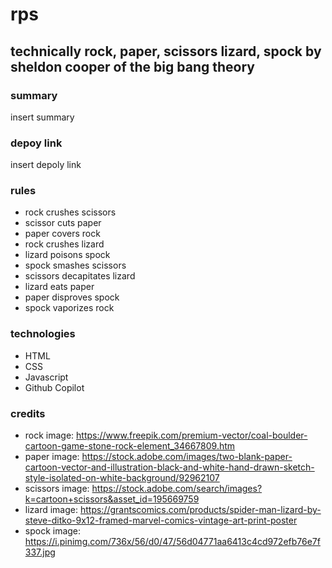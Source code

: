 # rps

## technically rock, paper, scissors lizard, spock by sheldon cooper of the big bang theory

### summary 
insert summary 

### depoy link 
insert depoly link

### rules 
- rock crushes scissors 
- scissor cuts paper
- paper covers rock 
- rock crushes lizard
- lizard poisons spock 
- spock smashes scissors
- scissors decapitates lizard
- lizard eats paper
- paper disproves spock 
- spock vaporizes rock 

### technologies 
- HTML
- CSS
- Javascript
- Github Copilot 

### credits 
- rock image: https://www.freepik.com/premium-vector/coal-boulder-cartoon-game-stone-rock-element_34667809.htm
- paper image: https://stock.adobe.com/images/two-blank-paper-cartoon-vector-and-illustration-black-and-white-hand-drawn-sketch-style-isolated-on-white-background/92962107
- scissors image: https://stock.adobe.com/search/images?k=cartoon+scissors&asset_id=195669759 
- lizard image: https://grantscomics.com/products/spider-man-lizard-by-steve-ditko-9x12-framed-marvel-comics-vintage-art-print-poster
- spock image: https://i.pinimg.com/736x/56/d0/47/56d04771aa6413c4cd972efb76e7f337.jpg